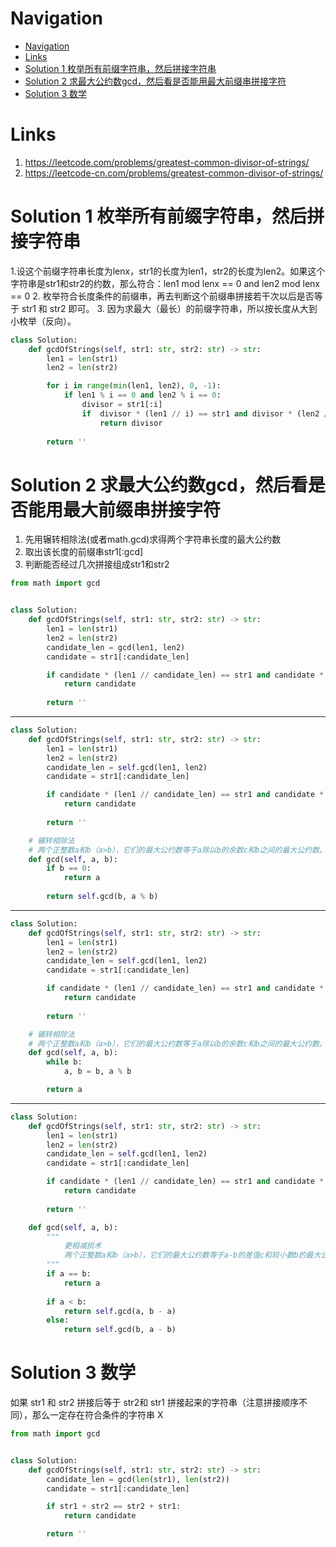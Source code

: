 # Navigation
- [Navigation](#navigation)
- [Links](#links)
- [Solution 1 枚举所有前缀字符串，然后拼接字符串](#solution-1-%e6%9e%9a%e4%b8%be%e6%89%80%e6%9c%89%e5%89%8d%e7%bc%80%e5%ad%97%e7%ac%a6%e4%b8%b2%e7%84%b6%e5%90%8e%e6%8b%bc%e6%8e%a5%e5%ad%97%e7%ac%a6%e4%b8%b2)
- [Solution 2 求最大公约数gcd，然后看是否能用最大前缀串拼接字符](#solution-2-%e6%b1%82%e6%9c%80%e5%a4%a7%e5%85%ac%e7%ba%a6%e6%95%b0gcd%e7%84%b6%e5%90%8e%e7%9c%8b%e6%98%af%e5%90%a6%e8%83%bd%e7%94%a8%e6%9c%80%e5%a4%a7%e5%89%8d%e7%bc%80%e4%b8%b2%e6%8b%bc%e6%8e%a5%e5%ad%97%e7%ac%a6)
- [Solution 3 数学](#solution-3-%e6%95%b0%e5%ad%a6)

# Links
1. https://leetcode.com/problems/greatest-common-divisor-of-strings/
2. https://leetcode-cn.com/problems/greatest-common-divisor-of-strings/


# Solution 1 枚举所有前缀字符串，然后拼接字符串
1.设这个前缀字符串长度为lenx，str1的长度为len1，str2的长度为len2。如果这个字符串是str1和str2的约数，那么符合：len1 mod lenx == 0 and len2 mod lenx == 0
2. 枚举符合长度条件的前缀串，再去判断这个前缀串拼接若干次以后是否等于 str1 和 str2 即可。
3. 因为求最大（最长）的前缀字符串，所以按长度从大到小枚举（反向）。

```python
class Solution:
    def gcdOfStrings(self, str1: str, str2: str) -> str:
        len1 = len(str1)
        len2 = len(str2)

        for i in range(min(len1, len2), 0, -1):
            if len1 % i == 0 and len2 % i == 0:
                divisor = str1[:i]
                if  divisor * (len1 // i) == str1 and divisor * (len2 // i) == str2:
                    return divisor
            
        return ''
```

# Solution 2 求最大公约数gcd，然后看是否能用最大前缀串拼接字符
1. 先用辗转相除法(或者math.gcd)求得两个字符串长度的最大公约数
2. 取出该长度的前缀串str1[:gcd]
3. 判断能否经过几次拼接组成str1和str2

```python
from math import gcd


class Solution:
    def gcdOfStrings(self, str1: str, str2: str) -> str:
        len1 = len(str1)
        len2 = len(str2)
        candidate_len = gcd(len1, len2)
        candidate = str1[:candidate_len]

        if candidate * (len1 // candidate_len) == str1 and candidate * (len2 // candidate_len) == str2:
            return candidate
        
        return ''
```
---
```python
class Solution:
    def gcdOfStrings(self, str1: str, str2: str) -> str:
        len1 = len(str1)
        len2 = len(str2)
        candidate_len = self.gcd(len1, len2)
        candidate = str1[:candidate_len]

        if candidate * (len1 // candidate_len) == str1 and candidate * (len2 // candidate_len) == str2:
            return candidate
        
        return ''

    # 辗转相除法
    # 两个正整数a和b（a>b），它们的最大公约数等于a除以b的余数c和b之间的最大公约数。
    def gcd(self, a, b):
        if b == 0:
            return a
        
        return self.gcd(b, a % b)
```
---
```python
class Solution:
    def gcdOfStrings(self, str1: str, str2: str) -> str:
        len1 = len(str1)
        len2 = len(str2)
        candidate_len = self.gcd(len1, len2)
        candidate = str1[:candidate_len]

        if candidate * (len1 // candidate_len) == str1 and candidate * (len2 // candidate_len) == str2:
            return candidate
        
        return ''

    # 辗转相除法
    # 两个正整数a和b（a>b），它们的最大公约数等于a除以b的余数c和b之间的最大公约数。
    def gcd(self, a, b):
        while b:
            a, b = b, a % b

        return a
```
---
```python
class Solution:
    def gcdOfStrings(self, str1: str, str2: str) -> str:
        len1 = len(str1)
        len2 = len(str2)
        candidate_len = self.gcd(len1, len2)
        candidate = str1[:candidate_len]

        if candidate * (len1 // candidate_len) == str1 and candidate * (len2 // candidate_len) == str2:
            return candidate
        
        return ''

    def gcd(self, a, b):
        """
            更相减损术
            两个正整数a和b（a>b），它们的最大公约数等于a-b的差值c和较小数b的最大公约数。
        """
        if a == b:
            return a
        
        if a < b:
            return self.gcd(a, b - a)
        else:
            return self.gcd(b, a - b)
```

# Solution 3 数学
如果 str1 和 str2 拼接后等于 str2和 str1 拼接起来的字符串（注意拼接顺序不同），那么一定存在符合条件的字符串 X
```python
from math import gcd


class Solution:
    def gcdOfStrings(self, str1: str, str2: str) -> str:
        candidate_len = gcd(len(str1), len(str2))
        candidate = str1[:candidate_len]

        if str1 + str2 == str2 + str1:
            return candidate

        return ''
```